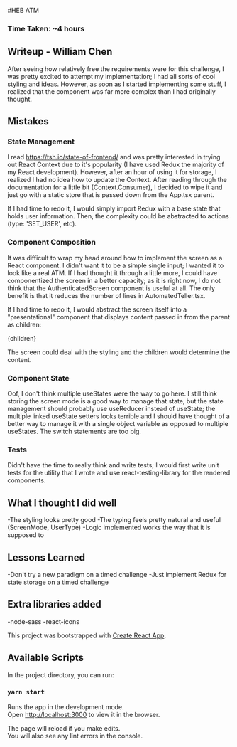 #HEB ATM

### Time Taken: ~4 hours

## Writeup - William Chen

After seeing how relatively free the requirements were for this challenge, I was pretty excited to attempt my implementation; I had all sorts of cool styling and ideas. However, as soon as I started implementing some stuff, I realized that the component was far more complex than I had originally thought.

## Mistakes

### State Management
I read https://tsh.io/state-of-frontend/ and was pretty interested in trying out React Context due to it's popularity (I have used Redux the majority of my React development). However, after an hour of using it for storage, I realized I had no idea how to update the Context. After reading through the documentation for a little bit (Context.Consumer), I decided to wipe it and just go with a static store that is passed down from the App.tsx parent. 

If I had time to redo it, I would simply import Redux with a base state that holds user information. Then, the complexity could be abstracted to actions (type: 'SET_USER', etc).

### Component Composition
It was difficult to wrap my head around how to implement the screen as a React component. I didn't want it to be a simple single input; I wanted it to look like a real ATM. If I had thought it through a little more, I could have componentized the screen in a better capacity; as it is right now, I do not think that the AuthenticatedScreen component is useful at all. The only benefit is that it reduces the number of lines in AutomatedTeller.tsx.

If I had time to redo it, I would abstract the screen itself into a "presentational" component that displays content passed in from the parent as children:

<TellerScreen>{children}</TellerScreen>

The screen could deal with the styling and the children would determine the content.

### Component State
Oof, I don't think multiple useStates were the way to go here. I still think storing the screen mode is a good way to manage that state, but the state management should probably use useReducer instead of useState; the multiple linked useState setters looks terrible and I should have thought of a better way to manage it with a single object variable as opposed to multiple useStates. The switch statements are too big.

### Tests
Didn't have the time to really think and write tests; I would first write unit tests for the utility that I wrote and use react-testing-library for the rendered components.

## What I thought I did well
-The styling looks pretty good
-The typing feels pretty natural and useful (ScreenMode, UserType)
-Logic implemented works the way that it is supposed to

## Lessons Learned
-Don't try a new paradigm on a timed challenge
-Just implement Redux for state storage on a timed challenge

## Extra libraries added 
-node-sass
-react-icons


This project was bootstrapped with [Create React App](https://github.com/facebook/create-react-app).

## Available Scripts

In the project directory, you can run:

### `yarn start`

Runs the app in the development mode.<br />
Open [http://localhost:3000](http://localhost:3000) to view it in the browser.

The page will reload if you make edits.<br />
You will also see any lint errors in the console.
